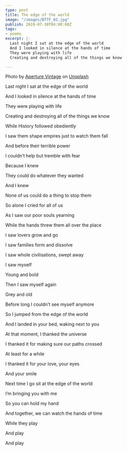 ```yaml
---
type: post
title: The edge of the world
image: "/images/BTTF_02.jpg"
publish: 2019-07-30T04:00:00Z
tags:
- poems
excerpt: |-
  Last night I sat at the edge of the world
  And I looked in silence at the hands of time
  They were playing with life
  Creating and destroying all of the things we know

---
```

Photo by [Aperture Vintage](https://unsplash.com/@aperturevintage?utm_source=unsplash&utm_medium=referral&utm_content=creditCopyText) on [Unsplash](https://unsplash.com/?utm_source=unsplash&utm_medium=referral&utm_content=creditCopyText)

Last night I sat at the edge of the world

And I looked in silence at the hands of time

They were playing with life

Creating and destroying all of the things we know

While History followed obediently

I saw them shape empires just to watch them fall

And before their terrible power

I couldn’t help but tremble with fear

Because I knew

They could do whatever they wanted

And I knew

None of us could do a thing to stop them

So alone I cried for all of us

As I saw our poor souls yearning

While the hands threw them all over the place

I saw lovers grow and go

I saw families form and dissolve

I saw whole civilisations, swept away

I saw myself

Young and bold

Then I saw myself again

Grey and old

Before long I couldn’t see myself anymore

So I jumped from the edge of the world

And I landed in your bed, waking next to you

At that moment, I thanked the universe

I thanked it for making sure our paths crossed

At least for a while

I thanked it for your love, your eyes

And your smile

Next time I go sit at the edge of the world

I’m bringing you with me

So you can hold my hand

And together, we can watch the hands of time

While they play

And play

And play